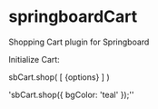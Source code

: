 # springboardCart  
Shopping Cart plugin for Springboard  

Initialize Cart:  

sbCart.shop( [ {options} ] )

'sbCart.shop({
		bgColor: 'teal'
	});''
